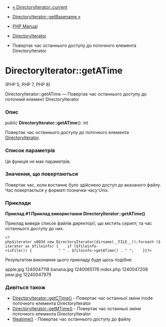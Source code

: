 - [« DirectoryIterator::current](directoryiterator.current.md)
- [DirectoryIterator::getBasename
»](directoryiterator.getbasename.md)

- [PHP Manual](index.md)
- [DirectoryIterator](class.directoryiterator.md)
- Повертає час останнього доступу до поточного елемента
DirectoryIterator

# DirectoryIterator::getATime

(PHP 5, PHP 7, PHP 8)

DirectoryIterator::getATime — Повертає час останнього доступу до
поточний елемент DirectoryIterator

### Опис

public **DirectoryIterator::getATime**(): int

Повертає час останнього доступу до поточного елемента
[DirectoryIterator](class.directoryiterator.md).

### Список параметрів

Ця функція не має параметрів.

### Значення, що повертаються

Повертає час, коли востаннє було здійснено доступ до
вказаного файлу. Час повертається у форматі позначки часу Unix.

### Приклади

**Приклад #1 Приклад використання **DirectoryIterator::getATime()****

Приклад виведе список файлів директорії, що містить скрипт,
та час останнього доступу до них.

` <?php$iterator u003d new DirectoryIterator(dirname(__FILE__));foreach ($iterator as $fileinfo) {    if ($fileinfo->isFile()) {            " " . $fileinfo->getATime() . "
";    }}?> `

Результатом виконання цього прикладу буде щось подібне:

apple.jpg 1240047118
banana.jpg 1240065176
index.php 1240047208
pear.jpg 12240047979

### Дивіться також

- [DirectoryIterator::getCTime()](directoryiterator.getctime.md) -
Повертає час останньої зміни inode поточного елемента
DirectoryIterator
- [DirectoryIterator::getMTime()](directoryiterator.getmtime.md) -
Повертає час останньої зміни поточного елемента
DirectoryIterator
- [fileatime()](function.fileatime.md) - Повертає час останнього
доступу до файлу
